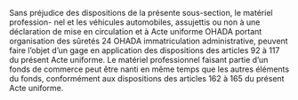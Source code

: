 Sans préjudice des dispositions de la présente sous-section, le matériel profession-
nel et les véhicules automobiles, assujettis ou non à une déclaration de mise en circulation et à
Acte uniforme OHADA portant organisation des sûretés
24
OHADA
immatriculation administrative, peuvent faire l’objet d’un gage en application
des dispositions des articles 92 à 117 du présent Acte uniforme.
Le matériel professionnel faisant partie d’un fonds de commerce peut être nanti
en même temps que les autres éléments du fonds, conformément aux dispositions
des articles 162 à 165 du présent Acte uniforme.